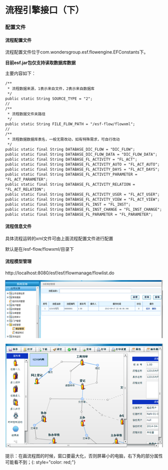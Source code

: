 # 流程引擎接口（下）

### 配置文件

#### 流程配置文件

流程配置文件位于com.wondersgroup.esf.flowengine.EFConstants下。

**目前esf.jar包仅支持读取数据库数据**

主要内容如下：
```[java]
/**
 * 流程数据来源，1表示来自文件，2表示来自数据库
 */
public static String SOURCE_TYPE = "2";
//
/**
 * 流程数据文件夹路径
 */
public static String FILE_FLOW_PATH = "/esf-flow/flowxml";
//
/**
 * 流程数据数据库表名，一般无需改动，如有特殊需求，可自行改动 
 */
public static final String DATABASE_DIC_FLOW = "DIC_FLOW";
public static final String DATABASE_DIC_FLOW_DATA = "DIC_FLOW_DATA";
public static final String DATABASE_FL_ACTIVITY = "FL_ACT";
public static final String DATABASE_FL_ACTIVITY_AUTO = "FL_ACT_AUTO";
public static final String DATABASE_FL_ACTIVITY_DAYS = "FL_ACT_DAYS";
public static final String DATABASE_FL_ACTIVITY_PARAMETER = "FL_ACT_PARAMETER";
public static final String DATABASE_FL_ACTIVITY_RELATION = "FL_ACT_RELATION";
public static final String DATABASE_FL_ACTIVITY_USER = "FL_ACT_USER";
public static final String DATABASE_FL_ACTIVITY_VIEW = "FL_ACT_VIEW";
public static final String DATABASE_FL_INST = "FL_INST";
public static final String DATABASE_FL_INST_CHANGE = "FL_INST_CHANGE";
public static final String DATABASE_FL_PARAMETER = "FL_PARAMETER";
```

#### 流程信息文件

具体流程运转的xml文件可由上面流程配置文件进行配置

默认是在/esf-flow/flowxml/目录下

#### 流程模型管理

http://localhost:8080/esf/esf/flowmanage/flowlist.do

![流程模型管理](../image/flow_engine_2_1.png "流程模型管理图")

![系统架构](../image/flow_engine_2_2.png "系统功能架构图")

提示：在画流程图的时候，窗口要最大化，否则屏幕小的电脑，右下角的部分属性可能看不到；{: style="color: red;"}


